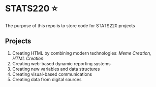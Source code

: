 # STATS220 ⭐
The purpose of this repo is to store code for STATS220 projects

## Projects
1. Creating HTML by combining modern technologies: 
      _Meme Creation, HTML Creation_
2. Creating web-based dynamic reporting systems
3. Creating new variables and data structures
4. Creating visual-based communications
5. Creating data from digital sources




